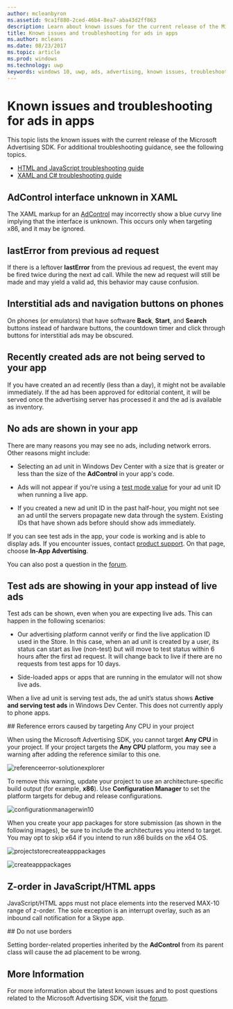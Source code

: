 ```yaml
---
author: mcleanbyron
ms.assetid: 9ca1f880-2ced-46b4-8ea7-aba43d2ff863
description: Learn about known issues for the current release of the Microsoft Advertising SDK.
title: Known issues and troubleshooting for ads in apps
ms.author: mcleans
ms.date: 08/23/2017
ms.topic: article
ms.prod: windows
ms.technology: uwp
keywords: windows 10, uwp, ads, advertising, known issues, troubleshooting
---
```


# Known issues and troubleshooting for ads in apps

This topic lists the known issues with the current release of the Microsoft Advertising SDK. For additional troubleshooting guidance, see the following topics.

* [HTML and JavaScript troubleshooting guide](html-and-javascript-troubleshooting-guide.md)
* [XAML and C# troubleshooting guide](xaml-and-c-troubleshooting-guide.md)

## AdControl interface unknown in XAML

The XAML markup for an [AdControl](https://msdn.microsoft.com/library/windows/apps/microsoft.advertising.winrt.ui.adcontrol.aspx) may incorrectly show a blue curvy line implying that the interface is unknown. This occurs only when targeting x86, and it may be ignored.

## lastError from previous ad request

If there is a leftover **lastError** from the previous ad request, the event may be fired twice during the next ad call. While the new ad request will still be made and may yield a valid ad, this behavior may cause confusion.

## Interstitial ads and navigation buttons on phones

On phones (or emulators) that have software **Back**, **Start**, and **Search** buttons instead of hardware buttons, the countdown timer and click through buttons for interstitial ads may be obscured.

## Recently created ads are not being served to your app

If you have created an ad recently (less than a day), it might not be available immediately. If the ad has been approved for editorial content, it will be served once the advertising server has processed it and the ad is available as inventory.

## No ads are shown in your app

There are many reasons you may see no ads, including network errors. Other reasons might include:

* Selecting an ad unit in Windows Dev Center with a size that is greater or less than the size of the **AdControl** in your app's code.

* Ads will not appear if you're using a [test mode value](set-up-ad-units-in-your-app.md#test-ad-units) for your ad unit ID when running a live app.

* If you created a new ad unit ID in the past half-hour, you might not see an ad until the servers propagate new data through the system. Existing IDs that have shown ads before should show ads immediately.

If you can see test ads in the app, your code is working and is able to display ads. If you encounter issues, contact [product support](https://go.microsoft.com/fwlink/p/?LinkId=331508). On that page, choose **In-App Advertising**.

You can also post a question in the [forum](http://go.microsoft.com/fwlink/p/?LinkId=401266).

## Test ads are showing in your app instead of live ads

Test ads can be shown, even when you are expecting live ads. This can happen in the following scenarios:

* Our advertising platform cannot verify or find the live application ID used in the Store. In this case, when an ad unit is created by a user, its status can start as live (non-test) but will move to test status within 6 hours after the first ad request. It will change back to live if there are no requests from test apps for 10 days.

* Side-loaded apps or apps that are running in the emulator will not show live ads.

When a live ad unit is serving test ads, the ad unit’s status shows **Active and serving test ads** in Windows Dev Center. This does not currently apply to phone apps.


<span id="reference_errors"/>
## Reference errors caused by targeting Any CPU in your project

When using the Microsoft Advertising SDK, you cannot target **Any CPU** in your project. If your project targets the **Any CPU** platform, you may see a warning after adding the reference similar to this one.

![referenceerror\-solutionexplorer](images/13-19629921-023c-42ec-b8f5-bc0b63d5a191.jpg)

To remove this warning, update your project to use an architecture-specific build output (for example, **x86**). Use **Configuration Manager** to set the platform targets for debug and release configurations.

![configurationmanagerwin10](images/13-87074274-c10d-4dbd-9a06-453b7184f8de.png)

When you create your app packages for store submission (as shown in the following images), be sure to include the architectures you intend to target. You may opt to skip x64 if you intend to run x86 builds on the x64 OS.

![projectstorecreateapppackages](images/13-a99b05a4-8917-4c53-822e-2548fadf828a.png)

![createapppackages](images/13-16280cb1-a838-42b9-9256-eac7f33f5603.png)

## Z-order in JavaScript/HTML apps

JavaScript/HTML apps must not place elements into the reserved MAX-10 range of z-order. The sole exception is an interrupt overlay, such as an inbound call notification for a Skype app.

<span id="bkmk-ui"/>
## Do not use borders

Setting border-related properties inherited by the **AdControl** from its parent class will cause the ad placement to be wrong.

## More Information

For more information about the latest known issues and to post questions related to the Microsoft Advertising SDK, visit the [forum](http://go.microsoft.com/fwlink/p/?LinkId=401266).

 

 
